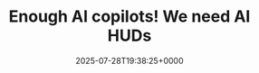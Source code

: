 ---
title: Enough AI copilots! We need AI HUDs
slug: 20250728T193825
date: 2025-07-28T19:38:25+0000
params:
  url: https://www.geoffreylitt.com/2025/07/27/enough-ai-copilots-we-need-ai-huds
tags:
- ai
- ui
- ux
- to-read
---